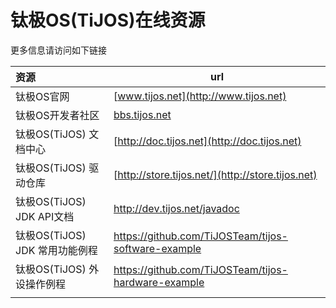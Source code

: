 # 钛极OS(TiJOS)在线资源

更多信息请访问如下链接

| 资源                           | url                                      |
| :--------------------------- | ---------------------------------------- |
| 钛极OS官网                       | [www.tijos.net](http://www.tijos.net)    |
| 钛极OS开发者社区                    | [bbs.tijos.net](http://bbs.tijos.net)    |
| 钛极OS(TiJOS) 文档中心         | [http://doc.tijos.net](http://doc.tijos.net) |
| 钛极OS(TiJOS) 驱动仓库         | [http://store.tijos.net/](http://store.tijos.net) |
| 钛极OS(TiJOS) JDK API文档        | <http://dev.tijos.net/javadoc>           |
| 钛极OS(TiJOS) JDK 常用功能例程       | <https://github.com/TiJOSTeam/tijos-software-example> |
| 钛极OS(TiJOS) 外设操作例程           | <https://github.com/TiJOSTeam/tijos-hardware-example> |
|                              |                                          |
